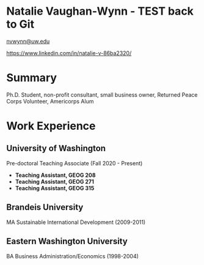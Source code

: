 # Natalie Vaughan-Wynn - TEST back to Git

nvwynn@uw.edu

https://www.linkedin.com/in/natalie-v-86ba2320/

# Summary
Ph.D. Student, non-profit consultant, small business owner, Returned Peace Corps Volunteer, Americorps Alum

# Work Experience

## University of Washington

Pre-doctoral Teaching Associate (Fall 2020 - Present)


- **Teaching Assistant, GEOG 208**
- **Teaching Assistant, GEOG 271**
- **Teaching Assistant, GEOG 315**

## Brandeis University

MA Sustainable International Development (2009-2011)


## Eastern Washington University

BA Business Administration/Economics (1998-2004)


[University 1]: http://www.univ1.edu
[University 2]: http://www.univ2.edu
[University 3]: http://www.univ3.edu
